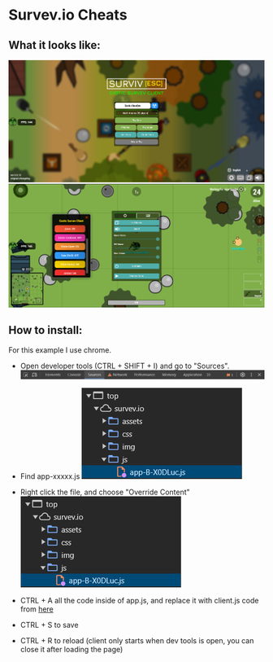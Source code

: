 # Survev.io Cheats

## What it looks like:
![](https://raw.githubusercontent.com/ThatDevExotic/Survev-Client/refs/heads/main/Github%20Assets/ui.png)
![](https://raw.githubusercontent.com/ThatDevExotic/Survev-Client/refs/heads/main/Github%20Assets/menu.png)

## How to install:
For this example I use chrome.

- Open developer tools (CTRL + SHIFT + I) and go to "Sources".
![](https://raw.githubusercontent.com/ThatDevExotic/Survev-Client/refs/heads/main/Github%20Assets/devtools1.png)

- Find app-xxxxx.js
![](https://raw.githubusercontent.com/ThatDevExotic/Survev-Client/refs/heads/main/Github%20Assets/devtools2.png)

- Right click the file, and choose "Override Content"
![](https://raw.githubusercontent.com/ThatDevExotic/Survev-Client/refs/heads/main/Github%20Assets/devtools2.png)

- CTRL + A all the code inside of app.js, and replace it with client.js code from [here](https://raw.githubusercontent.com/ThatDevExotic/Survev-Client/refs/heads/main/client.js)

- CTRL + S to save

- CTRL + R to reload (client only starts when dev tools is open, you can close it after loading the page)